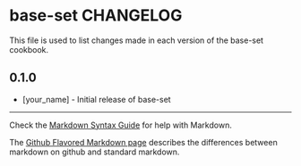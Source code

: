 base-set CHANGELOG
==================

This file is used to list changes made in each version of the base-set cookbook.

0.1.0
-----
- [your_name] - Initial release of base-set

- - -
Check the [Markdown Syntax Guide](http://daringfireball.net/projects/markdown/syntax) for help with Markdown.

The [Github Flavored Markdown page](http://github.github.com/github-flavored-markdown/) describes the differences between markdown on github and standard markdown.
